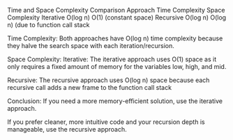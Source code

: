 Time and Space Complexity Comparison
Approach	Time Complexity	Space Complexity
Iterative	O(log n)	O(1) (constant space)
Recursive	O(log n)	O(log n) (due to function call stack

Time Complexity:
Both approaches have O(log n) time complexity because they halve the search space with each iteration/recursion.

Space Complexity:
Iterative: The iterative approach uses O(1) space as it only requires a fixed amount of memory for the variables low, high, and mid.

Recursive: The recursive approach uses O(log n) space because each recursive call adds a new frame to the function call stack

Conclusion:
If you need a more memory-efficient solution, use the iterative approach.

If you prefer cleaner, more intuitive code and your recursion depth is manageable, use the recursive approach.

